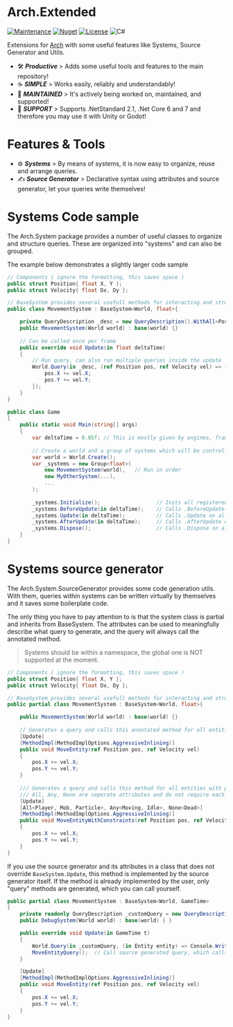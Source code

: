 # Arch.Extended
[![Maintenance](https://img.shields.io/badge/Maintained%3F-yes-green.svg?style=for-the-badge)](https://GitHub.com/Naereen/StrapDown.js/graphs/commit-activity)
[![Nuget](https://img.shields.io/nuget/v/Arch?style=for-the-badge)](https://www.nuget.org/packages/Arch/)
[![License](https://img.shields.io/badge/License-Apache_2.0-blue.svg?style=for-the-badge)](https://opensource.org/licenses/Apache-2.0)
![C#](https://img.shields.io/badge/c%23-%23239120.svg?style=for-the-badge&logo=c-sharp&logoColor=white)

Extensions for [Arch](https://github.com/genaray/Arch) with some useful features like Systems, Source Generator and Utils.
 
- 🛠️ **_Productive_** >  Adds some useful tools and features to the main repository!
- ☕️ **_SIMPLE_** >  Works easily, reliably and understandably!
- 💪 _**MAINTAINED**_ > It's actively being worked on, maintained, and supported!
- 🚢 _**SUPPORT**_ > Supports .NetStandard 2.1, .Net Core 6 and 7 and therefore you may use it with Unity or Godot!

# Features & Tools
- ⚙️ **_Systems_** > By means of systems, it is now easy to organize, reuse and arrange queries. 
- ✍️ **_Source Generator_** > Declarative syntax using attributes and source generator, let your queries write themselves! 

# Systems Code sample

The Arch.System package provides a number of useful classes to organize and structure queries. 
These are organized into "systems" and can also be grouped.

The example below demonstrates a slightly larger code sample

```cs
// Components ( ignore the formatting, this saves space )
public struct Position{ float X, Y };
public struct Velocity{ float Dx, Dy };

// BaseSystem provides several usefull methods for interacting and structuring systems
public class MovementSystem : BaseSystem<World, float>{

    private QueryDescription _desc = new QueryDescription().WithAll<Position, Velocity>();
    public MovementSystem(World world) : base(world) {}
    
    // Can be called once per frame
    public override void Update(in float deltaTime)
    {
        // Run query, can also run multiple queries inside the update
        World.Query(in _desc, (ref Position pos, ref Velocity vel) => {
            pos.X += vel.X;
            pos.Y += vel.Y;
        });  
    }
}

public class Game 
{
    public static void Main(string[] args) 
    {     
        var deltaTime = 0.05f; // This is mostly given by engines, frameworks
        
        // Create a world and a group of systems which will be controlled 
        var world = World.Create();
        var _systems = new Group<float>(
            new MovementSystem(world),   // Run in order
            new MyOtherSystem(...),
            ...
        );
      
        _systems.Initialize();                  // Inits all registered systems
        _systems.BeforeUpdate(in deltaTime);    // Calls .BeforeUpdate on all systems ( can be overriden )
        _systems.Update(in deltaTime);          // Calls .Update on all systems ( can be overriden )
        _systems.AfterUpdate(in deltaTime);     // Calls .AfterUpdate on all System ( can be overriden )
        _systems.Dispose();                     // Calls .Dispose on all systems ( can be overriden )
    }
}
```

# Systems source generator

The Arch.System.SourceGenerator provides some code generation utils. 
With them, queries within systems can be written virtually by themselves and it saves some boilerplate code. 

The only thing you have to pay attention to is that the system class is partial and inherits from BaseSystem.
The attributes can be used to meaningfully describe what query to generate, and the query will always call the annotated method.

> Systems should be within a namespace, the global one is NOT supported at the moment.

```cs
// Components ( ignore the formatting, this saves space )
public struct Position{ float X, Y };
public struct Velocity{ float Dx, Dy };

// BaseSystem provides several usefull methods for interacting and structuring systems
public partial class MovementSystem : BaseSystem<World, float>{

    public MovementSystem(World world) : base(world) {}
    
    // Generates a query and calls this annotated method for all entities with position and velocity components.
    [Update]
    [MethodImpl(MethodImplOptions.AggressiveInlining)]
    public void MoveEntity(ref Position pos, ref Velocity vel)
    {
        pos.X += vel.X;
        pos.Y += vel.Y;
    }
    
    /// Generates a query and calls this method for all entities with position, velocity, player, mob, particle, either moving or idle and no dead component.
    /// All, Any, None are seperate attributes and do not require each other.
    [Update]
    [All<Player, Mob, Particle>, Any<Moving, Idle>, None<Dead>]
    [MethodImpl(MethodImplOptions.AggressiveInlining)]
    public void MoveEntityWithConstraints(ref Position pos, ref Velocity vel)
    {
        pos.X += vel.X;
        pos.Y += vel.Y;
    }
}
```

If you use the source generator and its attributes in a class that does not override `BaseSystem.Update`, this method is implemented by the source generator itself.
If the method is already implemented by the user, only "query" methods are generated, which you can call yourself.

```csharp
public partial class MovementSystem : BaseSystem<World, GameTime>
{
    private readonly QueryDescription _customQuery = new QueryDescription().WithAll<Position, Velocity>();
    public DebugSystem(World world) : base(world) { }

    public override void Update(in GameTime t)
    {
        World.Query(in _customQuery, (in Entity entity) => Console.WriteLine($"Custom : {entity}"));  // Manual query
        MoveEntityQuery();  // Call source generated query, which calls the MoveEntity method
    }

    [Update]
    [MethodImpl(MethodImplOptions.AggressiveInlining)]
    public void MoveEntity(ref Position pos, ref Velocity vel)
    {
        pos.X += vel.X;
        pos.Y += vel.Y;
    }
}
```
